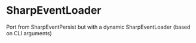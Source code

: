 # SharpEventLoader
Port from SharpEventPersist but with a dynamic SharpEventLoader (based on CLI arguments)
